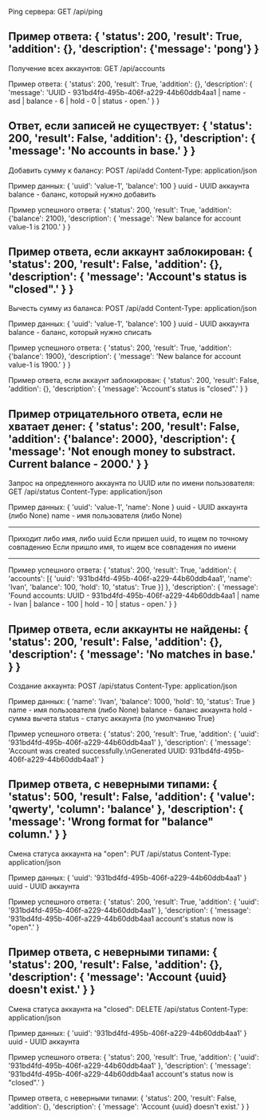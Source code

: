 Ping сервера:
GET /api/ping

Пример ответа:
{
    'status': 200,
    'result': True,
    'addition': {},
    'description': {'message': 'pong'}
}
----------------------

Получение всех аккаунтов:
GET /api/accounts

Пример ответа:
{
    'status': 200,
    'result': True,
    'addition': {},
    'description': {
        'message': 'UUID - 931bd4fd-495b-406f-a229-44b60ddb4aa1 | name - asd | balance - 6 | hold - 0 | status - open.'
    }
}

Ответ, если записей не существует:
{
    'status': 200,
    'result': False,
    'addition': {},
    'description': {
        'message': 'No accounts in base.'
    }
}
----------------------

Добавить сумму к балансу:
POST /api/add
Content-Type: application/json

Пример данных:
{
    'uuid': 'value-1',
    'balance': 100
}
uuid - UUID аккаунта
balance - баланс, который нужно добавить

Пример успешного ответа:
{
    'status': 200,
    'result': True,
    'addition': {'balance': 2100},
    'description': {
        'message': 'New balance for account value-1 is 2100.'
    }
}

Пример ответа, если аккаунт заблокирован:
{
    'status': 200,
    'result': False,
    'addition': {},
    'description': {
        'message': 'Account's status is "closed".'
    }
}
----------------------

Вычесть сумму из баланса:
POST /api/add
Content-Type: application/json

Пример данных:
{
    'uuid': 'value-1',
    'balance': 100
}
uuid - UUID аккаунта
balance - баланс, который нужно списать

Пример успешного ответа:
{
    'status': 200,
    'result': True,
    'addition': {'balance': 1900},
    'description': {
        'message': 'New balance for account value-1 is 1900.'
    }
}

Пример ответа, если аккаунт заблокирован:
{
    'status': 200,
    'result': False,
    'addition': {},
    'description': {
        'message': 'Account's status is "closed".'
    }
}

Пример отрицательного ответа, если не хватает денег:
{
    'status': 200,
    'result': False,
    'addition': {'balance': 2000},
    'description': {
        'message': 'Not enough money to substract. Current balance - 2000.'
    }
}
----------------------

Запрос на опредленного аккаунта по UUID или по имени пользователя:
GET /api/status
Content-Type: application/json

Пример данных:
{
    'uuid': 'value-1',
    'name': None
}
uuid - UUID аккаунта (либо None)
name - имя пользователя (либо None)
***
Приходит либо имя, либо uuid
Если пришел uuid, то ищем по точному совпадению
Если пришло имя, то ищем все совпадения по имени
***

Пример успешного ответа:
{
    'status': 200,
    'result': True,
    'addition': {
        'accounts': [{
            'uuid': '931bd4fd-495b-406f-a229-44b60ddb4aa1',
            'name': 'Ivan',
            'balance': 100,
            'hold': 10,
            'status': True
        }]
    },
    'description': {
        'message': 'Found accounts:
        UUID - 931bd4fd-495b-406f-a229-44b60ddb4aa1 | name - Ivan | balance - 100 | hold - 10 | status - open.'
    }
}

Пример ответа, если аккаунты не найдены:
{
    'status': 200,
    'result': False,
    'addition': {},
    'description': {
        'message': 'No matches in base.'
    }
}
----------------------

Создание аккаунта:
POST /api/status
Content-Type: application/json

Пример данных:
{
    'name': 'Ivan',
    'balance': 1000,
    'hold': 10,
    'status': True
}
name - имя пользователя (либо None)
balance - баланс аккаунта
hold - сумма вычета
status - статус аккаунта (по умолчанию True)

Пример успешного ответа:
{
    'status': 200,
    'result': True,
    'addition': {
        'uuid': '931bd4fd-495b-406f-a229-44b60ddb4aa1'
    },
    'description': {
        'message': 'Account was created successfully.\nGenerated UUID: 931bd4fd-495b-406f-a229-44b60ddb4aa1'
}

Пример ответа, с неверными типами:
{
    'status': 500,
    'result': False,
    'addition': {
        'value': 'qwerty',
        'column': 'balance'
    },
    'description': {
        'message': 'Wrong format for "balance" column.'
    }
}
----------------------

Смена статуса аккаунта на "open":
PUT /api/status
Content-Type: application/json

Пример данных:
{
    'uuid': '931bd4fd-495b-406f-a229-44b60ddb4aa1'
}
uuid - UUID аккаунта

Пример успешного ответа:
{
    'status': 200,
    'result': True,
    'addition': {
        'uuid': '931bd4fd-495b-406f-a229-44b60ddb4aa1'
    },
    'description': {
        'message': '931bd4fd-495b-406f-a229-44b60ddb4aa1 account\'s status now is "open".'
}

Пример ответа, с неверными типами:
{
    'status': 200,
    'result': False,
    'addition': {},
    'description': {
        'message': 'Account {uuid} doesn\'t exist.'
    }
}
----------------------

Смена статуса аккаунта на "closed":
DELETE /api/status
Content-Type: application/json

Пример данных:
{
    'uuid': '931bd4fd-495b-406f-a229-44b60ddb4aa1'
}
uuid - UUID аккаунта

Пример успешного ответа:
{
    'status': 200,
    'result': True,
    'addition': {
        'uuid': '931bd4fd-495b-406f-a229-44b60ddb4aa1'
    },
    'description': {
        'message': '931bd4fd-495b-406f-a229-44b60ddb4aa1 account\'s status now is "closed".'
}

Пример ответа, с неверными типами:
{
    'status': 200,
    'result': False,
    'addition': {},
    'description': {
        'message': 'Account {uuid} doesn\'t exist.'
    }
}
